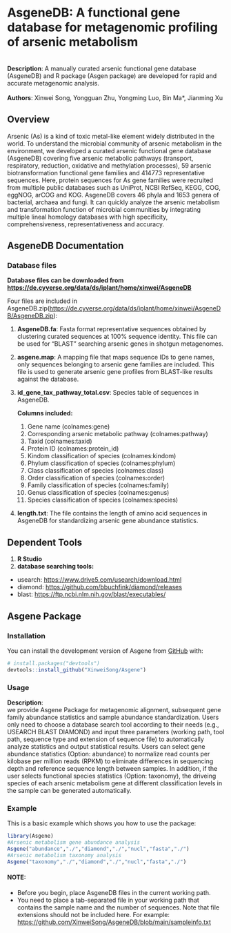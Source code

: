 
# AsgeneDB: A functional gene database for metagenomic profiling of arsenic metabolism

<br> **Description**: A manually curated arsenic functional gene
database (AsgeneDB) and R package (Asgen package) are developed for
rapid and accurate metagenomic analysis.<br> <br> **Authors**: Xinwei
Song, Yongguan Zhu, Yongming Luo, Bin Ma\*, Jianming Xu <br>

## Overview

Arsenic (As) is a kind of toxic metal-like element widely distributed in
the world. To understand the microbial community of arsenic metabolism
in the environment, we developed a curated arsenic functional gene
database (AsgeneDB) covering five arsenic metabolic pathways (transport,
respiratory, reduction, oxidative and methylation processes), 59 arsenic
biotransformation functional gene families and 414773 representative
sequences. Here, protein sequences for As gene families were recruited
from multiple public databases such as UniProt, NCBI RefSeq, KEGG, COG,
eggNOG, arCOG and KOG. AsgeneDB covers 46 phyla and 1653 genera of
bacterial, archaea and fungi. It can quickly analyze the arsenic
metabolism and transformation function of microbial communities by
integrating multiple lineal homology databases with high specificity,
comprehensiveness, representativeness and accuracy.

## AsgeneDB Documentation

### Database files

**Database files can be downloaded from
<https://de.cyverse.org/data/ds/iplant/home/xinwei/AsgeneDB>**

Four files are included in
AsgeneDB.zip(<https://de.cyverse.org/data/ds/iplant/home/xinwei/AsgeneDB/AsgeneDB.zip>):
1. **AsgeneDB.fa**: Fasta format representative sequences obtained by
clustering curated sequences at 100% sequence identity. This file can be
used for “BLAST” searching arsenic genes in shotgun metagenomes.

2.  **asgene.map**: A mapping file that maps sequence IDs to gene names,
    only sequences belonging to arsenic gene families are included. This
    file is used to generate arsenic gene profiles from BLAST-like
    results against the database.

3.  **id\_gene\_tax\_pathway\_total.csv**: Species table of sequences in
    AsgeneDB. <br>

    **Columns included:**<br>

    1.  Gene name (colnames:gene) <br>
    2.  Corresponding arsenic metabolic pathway (colnames:pathway) <br>
    3.  Taxid (colnames:taxid) <br>
    4.  Protein ID (colnames:protein\_id) <br>
    5.  Kindom classification of species (colnames:kindom) <br>
    6.  Phylum classification of species (colnames:phylum) <br>
    7.  Class classification of species (colnames:class) <br>  
    8.  Order classification of species (colnames:order) <br>
    9.  Family classification of species (colnames:family) <br>
    10. Genus classification of species (colnames:genus) <br>
    11. Species classification of species (colnames:species) <br>

4.  **length.txt**: The file contains the length of amino acid sequences
    in AsgeneDB for standardizing arsenic gene abundance statistics.

## Dependent Tools

1.  **R Studio**
2.  **database searching tools:**<br>

-   usearch: <https://www.drive5.com/usearch/download.html>
-   diamond: <https://github.com/bbuchfink/diamond/releases>
-   blast: <https://ftp.ncbi.nlm.nih.gov/blast/executables/>

<!-- README.md is generated from README.Rmd. Please edit that file -->

## Asgene Package

### Installation

You can install the development version of Asgene from
[GitHub](https://github.com/) with:

``` r
# install.packages("devtools")
devtools::install_github("XinweiSong/Asgene")
```

### Usage

**Description**:<br> we provide Asgene Package for metagenomic
alignment, subsequent gene family abundance statistics and sample
abundance standardization. Users only need to choose a database search
tool according to their needs (e.g., USEARCH BLAST DIAMOND) and input
three parameters (working path, tool path, sequence type and extension
of sequence file) to automatically analyze statistics and output
statistical results. Users can select gene abundance statistics (Option:
abundance) to normalize read counts per kilobase per million reads
(RPKM) to eliminate differences in sequencing depth and reference
sequence length between samples. In addition, if the user selects
functional species statistics (Option: taxonomy), the driveing species
of each arsenic metabolism gene at different classification levels in
the sample can be generated automatically.

### Example

This is a basic example which shows you how to use the package:

``` r
library(Asgene)
#Arsenic metabolism gene abundance analysis
Asgene("abundance","./","diamond","./","nucl","fasta","./")
#Arsenic metabolism taxonomy analysis
Asgene("taxonomy","./","diamond","./","nucl","fasta","./")
```

#### **NOTE:**

-   Before you begin, place AsgeneDB files in the current working path.
-   You need to place a tab-separated file in your working path that
    contains the sample name and the number of sequences. Note that file
    extensions should not be included here. For example:
    <https://github.com/XinweiSong/AsgeneDB/blob/main/sampleinfo.txt>
